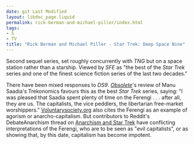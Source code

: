 ```yaml
---
date: git Last Modified
layout: libdoc_page.liquid
permalink: rick-berman-and-michael-piller/index.html
tags:
- S
- TV
title: "Rick Berman and Michael Piller - Star Trek: Deep Space Nine"
---
```


Second sequel series, set roughly concurrently with _TNG_ but on a space station rather than a starship. Viewed by _SFE_ as "the best  of the _Star Trek_ series and one of the finest science fiction series of  the last two decades."

There have been mixed responses to _DS9_.   <a href="http://obsolete-press.com/wp-content/uploads/2017/02/obso10finalwatermarksample.pdf"> _Obsolete_</a>'s review of Manu Saadia's Trekonomics favours this as  the best _Star Trek_ series, saying: "I was pleased that Saadia spent  plenty of time on the Ferengi . . . after all, they are us. The capitalists, the  vice peddlers, the libertarian free-market worshippers." <a href="http://voluntarysociety.org/concept/index.html">Voluntarysociety.org</a>  also cites the Ferengi as an example of agorism or anarcho-capitalism. But  contributors to Reddit's DebateAnarchism thread on <a href="https://www.reddit.com/r/DebateAnarchism/comments/68nzht/anarchism_and_star_trek/"> Anarchism and Star Trek</a> have conflicting interpretations of the Ferengi, who  are to be seen as "evil capitalists", or as showing that, by this date,  capitalism has become impotent.